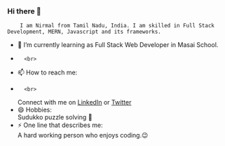 ### Hi there 👋

        I am Nirmal from Tamil Nadu, India. I am skilled in Full Stack Development, MERN, Javascript and its frameworks.

- 🌱 I’m currently learning as Full Stack Web Developer in Masai School.
-       <br>
- 📫 How to reach me:
-       <br>
    Connect with me on <a href="https://www.linkedin.com/in/nirmal403/">LinkedIn<a> or <a href="https://twitter.com/nirmalortan619">Twitter<a>
- 😄 Hobbies:
        <br>
      Sudukko puzzle solving :game_die:
- ⚡ One line that describes me: 
        <br>
    A hard working person who enjoys coding.😉
